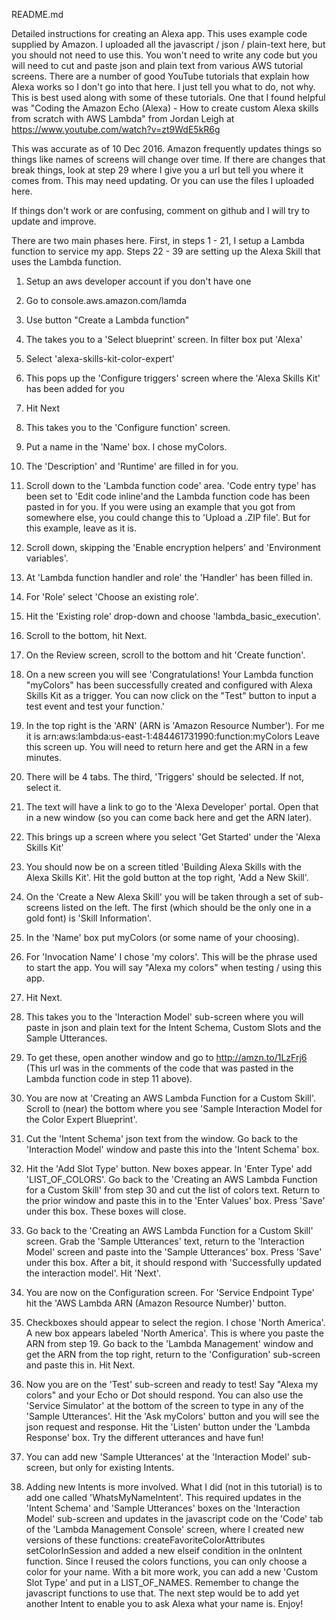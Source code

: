 README.md

Detailed instructions for creating an Alexa app. This uses example code supplied by Amazon. I uploaded all the javascript / json / plain-text here, but you should not need to use this. You won't need to write any code but you will need to cut and paste json and plain text from various AWS tutorial screens. There are a number of good YouTube tutorials that explain how Alexa works so I don't go into that here. I just tell you what to do, not why. This is best used along with some of these tutorials. One that I found helpful was "Coding the Amazon Echo (Alexa) - How to create custom Alexa skills from scratch with AWS Lambda" from Jordan Leigh at https://www.youtube.com/watch?v=zt9WdE5kR6g

This was accurate as of 10 Dec 2016. Amazon frequently updates things so things like names of screens will change over time. If there are changes that break things, look at step 29 where I give you a url but tell you where it comes from. This may need updating. Or you can use the files I uploaded here.

If things don't work or are confusing, comment on github and I will try to update and improve.

There are two main phases here. First, in steps 1 - 21, I setup a Lambda function to service my app. Steps 22 - 39 are setting up the Alexa Skill that uses the Lambda function.

1. Setup an aws developer account if you don't have one
2. Go to console.aws.amazon.com/lamda
3. Use button "Create a Lambda function"
4. The takes you to a 'Select blueprint' screen. In filter box put 'Alexa'
5. Select 'alexa-skills-kit-color-expert'
6. This pops up the 'Configure triggers' screen where the 'Alexa Skills Kit' has been added for you
7. Hit Next
8. This takes you to the 'Configure function' screen.
9. Put a name in the 'Name' box. I chose myColors.
10. The 'Description' and 'Runtime' are filled in for you.
11. Scroll down to the 'Lambda function code' area. 'Code entry type' has been set to 'Edit code inline'and the Lambda function code has been pasted in for you. If you were using an example that you got from somewhere else, you could change this to 'Upload a .ZIP file'. But for this example, leave as it is.
12. Scroll down, skipping the 'Enable encryption helpers' and 'Environment variables'.
13. At 'Lambda function handler and role' the 'Handler' has been filled in.
14. For 'Role' select 'Choose an existing role'. 
15. Hit the 'Existing role' drop-down and choose 'lambda_basic_execution'.
16. Scroll to the bottom, hit Next.
17. On the Review screen, scroll to the bottom and hit 'Create function'.
18. On a new screen you will see 'Congratulations! Your Lambda function "myColors" has been successfully created and configured with Alexa Skills Kit as a trigger. You can now click on the "Test" button to input a test event and test your function.'
19. In the top right is the 'ARN' (ARN is 'Amazon Resource Number'). For me it is
	arn:aws:lambda:us-east-1:484461731990:function:myColors
	Leave this screen up. You will need to return here and get the ARN in a few minutes.
20. There will be 4 tabs. The third, 'Triggers' should be selected. If not, select it.
21. The text will have a link to go to the 'Alexa Developer' portal. Open that in a new window (so you can come back here and get the ARN later).
22. This brings up a screen where you select 'Get Started' under the 'Alexa Skills Kit'
23. You should now be on a screen titled 'Building Alexa Skills with the Alexa Skills Kit'. Hit the gold button at the top right, 'Add a New Skill'.
24. On the 'Create a New Alexa Skill' you will be taken through a set of sub-screens listed on the left. The first (which should be the only one in a gold font) is 'Skill Information'.
25. In the 'Name' box put myColors (or some name of your choosing).
26. For 'Invocation Name' I chose 'my colors'. This will be the phrase used to start the app. You will say "Alexa my colors" when testing / using this app.
27. Hit Next.
28. This takes you to the 'Interaction Model' sub-screen where you will paste in json and plain text for the Intent Schema, Custom Slots and the Sample Utterances.
29. To get these, open another window and go to http://amzn.to/1LzFrj6 (This url was in the comments of the code that was pasted in the Lambda function code in step 11 above).
30. You are now at 'Creating an AWS Lambda Function for a Custom Skill'. Scroll to (near) the bottom where you see 'Sample Interaction Model for the Color Expert Blueprint'.
31. Cut the 'Intent Schema' json text from the window. Go back to the 'Interaction Model' window and paste this into the 'Intent Schema' box.
32. Hit the 'Add Slot Type' button. New boxes appear. In 'Enter Type' add 'LIST_OF_COLORS'. Go back to the 'Creating an AWS Lambda Function for a Custom Skill' from step 30 and cut the list of colors text. Return to the prior window and paste this in to the 'Enter Values' box. Press 'Save' under this box. These boxes will close.
33. Go back to the 'Creating an AWS Lambda Function for a Custom Skill' screen. Grab the 'Sample Utterances' text, return to the 'Interaction Model' screen and paste into the 'Sample Utterances' box. Press 'Save' under this box. After a bit, it should respond with 'Successfully updated the interaction model'. Hit 'Next'.
34. You are now on the Configuration screen. For 'Service Endpoint Type' hit the 'AWS Lambda ARN (Amazon Resource Number)' button.
35. Checkboxes should appear to select the region. I chose 'North America'. A new box appears labeled 'North America'. This is where you paste the ARN from step 19. Go back to the 'Lambda Management' window and get the ARN from the top right, return to the 'Configuration' sub-screen and paste this in. Hit Next.
36. Now you are on the 'Test' sub-screen and ready to test! Say "Alexa my colors" and your Echo or Dot should respond. You can also use the 'Service Simulator' at the bottom of the screen to type in any of the 'Sample Utterances'. Hit the 'Ask myColors' button and you will see the json request and response. Hit the 'Listen' button under the 'Lambda Response' box. Try the different utterances and have fun!

38. You can add new 'Sample Utterances' at the 'Interaction Model' sub-screen, but only for existing Intents.
39. Adding new Intents is more involved. What I did (not in this tutorial) is to add one called 'WhatsMyNameIntent'. This required updates in the 'Intent Schema' and 'Sample Utterances' boxes on the 'Interaction Model' sub-screen and updates in the javascript code on the 'Code' tab of the 'Lambda Management Console' screen, where I created new versions of these functions:
createFavoriteColorAttributes
setColorInSession
and added a new elseif condition in the onIntent function. Since I reused the colors functions, you can only choose a color for your name. With a bit more work, you can add a new 'Custom Slot Type' and put in a LIST_OF_NAMES. Remember to change the javascript functions to use that.
The next step would be to add yet another Intent to enable you to ask Alexa what your name is.
Enjoy!


